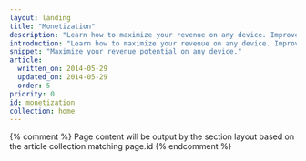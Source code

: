 ```yaml
---
layout: landing
title: "Monetization"
description: "Learn how to maximize your revenue on any device. Improve user experience and get paid."
introduction: "Learn how to maximize your revenue on any device. Improve user experience and get paid."
snippet: "Maximize your revenue potential on any device."
article:
  written_on: 2014-05-29
  updated_on: 2014-05-29
  order: 5
priority: 0
id: monetization
collection: home
---
```


{% comment %}
Page content will be output by the section layout based on the article collection matching page.id
{% endcomment %}

